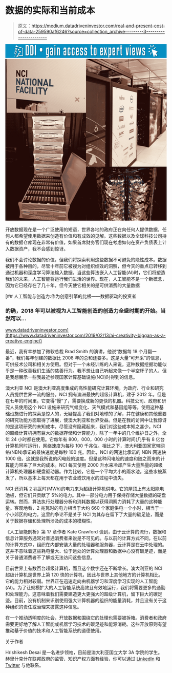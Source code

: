 # 数据的实际和当前成本

> 原文：<https://medium.datadriveninvestor.com/real-and-present-cost-of-data-259590af6246?source=collection_archive---------3----------------------->

[![](img/41854a66e53e4317b72d76880053a641.png)](http://www.track.datadriveninvestor.com/1B9E)![](img/3f3d932dabdd06575d09120d78fdad96.png)

开放数据现在是一个广泛使用的短语，世界各地的政府正在向任何人提供数据，任何人都希望使用数据来创造有价值和有成效的见解。这些数据以及全球科技公司持有的数据仓库现在非常有价值，如果首席财务官们现在考虑如何在资产负债表上计入数据资产，我不会感到惊讶。

我们不会讨论数据的价值，但我们将探索利用这些数据不可避免的隐性成本。数据被用于各种目的，尽管十年前它被视为对组织绩效的洞察，但今天的重点已转移到通过机器和深度学习算法输入数据。当这些算法嵌入人工智能(AI)时，它们将塑造我们的未来，人工智能将运行我们生活的世界。现在，人工智能不是一个新概念，因为它已经存在了几十年，但今天使它相关的是可供消费的大量数据

[](https://www.datadriveninvestor.com/2019/02/13/ai-creativity-biggan-as-a-creative-engine/) [## 人工智能与创造力:作为创意引擎的比根——数据驱动的投资者

### 的确，2018 年可以被视为人工智能创造的创造力全盛时期的开始。当然可以…

www.datadriveninvestor.com](https://www.datadriveninvestor.com/2019/02/13/ai-creativity-biggan-as-a-creative-engine/) 

最近，我有幸参加了微软总裁 Brad Smith 的演讲，他说“数据每 18 个月翻一番”，我们每年创建的数据比 2008 年的总和还要多。这是大量“可开采”的信息，可供技术公司和相关方使用。但对于一个未经训练的人来说，这种数据挖掘功能似乎是一种改善我们生活的慈善行为。我不想让自己听起来像一个半空杯子的人，但是我想展示一些我最近参观国家计算基础设施(NCI)时得到的信息。

澳大利亚 NCI 是澳大利亚高度集成的高性能研究计算环境，为政府、行业和研究人员提供世界一流的服务。NCI 拥有澳洲最快的超级计算机，建于 2012 年。但是在七年的时间里。它变得“慢”了，需要换成新的更快的机器。科技公司、政府和研究人员使用这个 NCI 设施来研究气候变化、天气模式和基因组等等。使用这种基础设施进行的探索是惊人的，无疑提高了我们对地球的了解，并在健康和其他重要的研究功能方面取得了进展，使澳大利亚和世界受益。但是在我的访问中让我惊讶的是这项研究的未知成本，尽管没有隐藏起来，我们对这些成本知之甚少。NCI 的超级计算机拥有巨大的数据存储和计算能力，除了一年中的几个维护日之外，全年 24 小时都在使用。它每年有 800，000，000 小时的计算时间(几乎有 8 亿台计算机同时运行)，网络速度为每秒 100 千兆位。相比之下，澳大利亚国家宽带网络(NBN)承诺的最快速度是每秒 100 兆。因此，NCI 的网速比承诺的 NBN 网速快 1000 倍。这就是我所说的闪电般的速度。但是这种闪电般的速度和随之而来的计算能力带来了巨大的成本。NCI 每天使用 2000 升水来冷却产生大量热量的超级计算机处理器和硬盘驱动器。作为比较，它是一个平均大小的雨水池。这些水被蒸发了，所以基本上每天都在用于农业或饮用水的过程中流失。

NCI 还消耗 2 兆瓦时(MWh)的电力来为超级计算机供电。它的屋顶上有太阳能电池板，但它们只贡献了 5%的电力。其中一部分电力用于保持存储大量数据的硬盘运转。然而，算法执行处理器分析和消耗数据以获得洞察力消耗了大量的这种能量。客观地看，2 兆瓦时的电力相当于大约 660 个家庭供电一个小时，相当于一个小郊区的电力。这里的争论不是关于 NCI 为其存在留下了大量的碳足迹，而是关于数据存储和处理所涉及的成本的模糊性。

《人工智能剖析》第 17 章作者 Kate Crawford 谈到，由于云计算的流行，数据和信息计算服务通常对普通消费者来说是不可见的。与以前的计算方式不同，在以前的计算方式中，组织在内部安装大量的处理器和服务器，云计算是在云中处理的。这并不意味着这些耗电量大、位于远处的计算处理器和数据中心没有碳足迹，而是关于普通消费者不了解或无法访问这些信息。

目前世界上有数百台超级计算机，而且这个数字还在不断增长。澳大利亚的 NCI 超级计算机是世界上第 120 快的计算机，因此与世界上其他地方的计算机相比，它的能力相对较弱。世界正在迅速走向由机器学习和深度学习实现的人工智能(AI)。为了让规模扩大的人工智能系统高效且有效地运行，我们将需要更多的通勤和处理能力。这意味着我们需要建造更大更强大的超级计算机，留下巨大的碳足迹。目前，没有机制来识别使用强大计算机器的组织的能量消耗，并且没有关于这种组织的责任或治理来披露这种信息。

在一个推动透明度的社会，开放数据和围绕它的处理也需要被拆箱。消费者和政府需要更好地了解人工智能或机器学习技术的碳足迹和能源消耗。这些开放原则有望推动基于价值的技术和人工智能系统的道德使用。

关于作者

Hrishikesh Desai 是一名进步领袖，目前是澳大利亚国立大学 3A 学院的学生。赫里什克什在联邦政府的监管、知识产权方面有经验，你可以通过 [LinkedIn](https://www.linkedin.com/in/rishidesaii/) 和 [Twitter](https://twitter.com/ScalingAI) 与他联系。